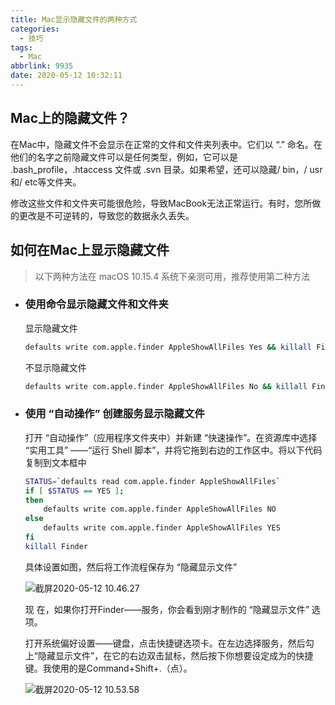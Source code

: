 ```yaml
---
title: Mac显示隐藏文件的两种方式
categories:
  - 技巧
tags:
  - Mac
abbrlink: 9935
date: 2020-05-12 10:32:11
---
```


## Mac上的隐藏文件？

在Mac中，隐藏文件不会显示在正常的文件和文件夹列表中。它们以 “.” 命名。在他们的名字之前隐藏文件可以是任何类型，例如，它可以是 .bash_profile，.htaccess 文件或 .svn 目录。如果希望，还可以隐藏/ bin，/ usr和/ etc等文件夹。

修改这些文件和文件夹可能很危险，导致MacBook无法正常运行。有时，您所做的更改是不可逆转的，导致您的数据永久丢失。

## 如何在Mac上显示隐藏文件

> 以下两种方法在 macOS 10.15.4 系统下亲测可用，推荐使用第二种方法

- ### 使用命令显示隐藏文件和文件夹

  显示隐藏文件

  ```bash
  defaults write com.apple.finder AppleShowAllFiles Yes && killall Finder
  ```

  不显示隐藏文件

  ```bash
  defaults write com.apple.finder AppleShowAllFiles No && killall Finder
  
  ```

- ### 使用 “自动操作” 创建服务显示隐藏文件

  打开 “自动操作”（应用程序文件夹中）并新建 “快速操作”。在资源库中选择 “实用工具” ——“运行 Shell 脚本”，并将它拖到右边的工作区中。将以下代码复制到文本框中

  ```bash
  STATUS=`defaults read com.apple.finder AppleShowAllFiles`
  if [ $STATUS == YES ];
  then
      defaults write com.apple.finder AppleShowAllFiles NO
  else
      defaults write com.apple.finder AppleShowAllFiles YES
  fi
  killall Finder
  ```

  具体设置如图，然后将工作流程保存为 “隐藏显示文件”

  ![截屏2020-05-12 10.46.27](https://i.loli.net/2020/05/12/iFDz73tGQNxIAyj.png)

  现 在，如果你打开Finder——服务，你会看到刚才制作的 “隐藏显示文件” 选项。

  打开系统偏好设置——键盘，点击快捷键选项卡。在左边选择服务，然后勾上“隐藏显示文件”，在它的右边双击鼠标，然后按下你想要设定成为的快捷键。我使用的是Command+Shift+.（点）。

  ![截屏2020-05-12 10.53.58](https://i.loli.net/2020/05/12/g78UbdPH6x1kwte.png)


